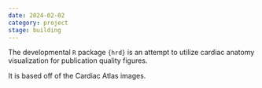 ```yaml
---
date: 2024-02-02
category: project
stage: building
---
```


The developmental `R` package `{hrd}` is an attempt to utilize cardiac anatomy visualization for publication quality figures.

It is based off of the Cardiac Atlas images.